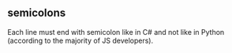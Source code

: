 ## semicolons

Each line must end with semicolon like in C# and not like in Python (according to the majority of JS developers).


